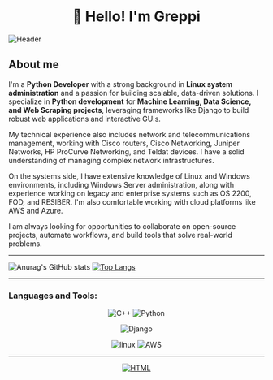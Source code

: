 <h1 align="center">👋 Hello! I'm Greppi </h1>

![Header](https://github.com/Rgreppi/Rgreppi/blob/master/Assets/Banner-Profesional.png)


## About me
I'm a **Python Developer** with a strong background in **Linux system administration** and a passion for building scalable, data-driven solutions. I specialize in **Python development** for **Machine Learning, Data Science, and Web Scraping projects**, leveraging frameworks like Django to build robust web applications and interactive GUIs.

My technical experience also includes network and telecommunications management, working with Cisco routers, Cisco Networking, Juniper Networks, HP ProCurve Networking, and Teldat devices. I have a solid understanding of managing complex network infrastructures.

On the systems side, I have extensive knowledge of Linux and Windows environments, including Windows Server administration, along with experience working on legacy and enterprise systems such as OS 2200, FOD, and RESIBER. I'm also comfortable working with cloud platforms like AWS and Azure.

I am always looking for opportunities to collaborate on open-source projects, automate workflows, and build tools that solve real-world problems.




___

![Anurag's GitHub stats](https://github-readme-stats.vercel.app/api?username=Rgreppi&theme=aura&show_icons=true)
[![Top Langs](https://github-readme-stats.vercel.app/api/top-langs/?username=Rgreppi&layout=compact&theme=aura)](https://github.com/Rgreppi/github-readme-stats)

---

### **Languages and Tools:**
<div align="center">

![C++](https://img.shields.io/badge/-C++-070404?style=for-the-badge&logo=c%2B%2B&logoColor=%2300599C&logoSize=auto)
![Python](https://img.shields.io/badge/-Python-070404?style=for-the-badge&logo=python&logoColor=%233776AB&logoSize=auto)



![Django](https://img.shields.io/badge/-django-070404?style=for-the-badge&logo=django&logoColor=%23092E20&logoSize=auto)


![linux](https://img.shields.io/badge/-linux-070404?style=for-the-badge&logo=linux&logoColor=%23FCC624&logoSize=auto)
![AWS](https://img.shields.io/badge/-AWS-070404?style=for-the-badge&logo=amazon-aws)




---

[![HTML](https://img.shields.io/badge/-LINKEDIN-070404?style=for-the-badge&logoSize=auto)](https://www.linkedin.com/in/roberto-greppi/)

</div>
